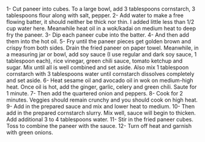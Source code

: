 1- Cut paneer into cubes. To a large bowl, add 3 tablespoons cornstarch, 3 tablespoons flour along with salt, pepper. 
2- Add water to make a free flowing batter, it should neither be thick nor thin. I added little less than 1/2 cup water here. Meanwhile heat oil in a wok/kadai on medium heat to deep fry the paneer. 
3- Dip each paneer cube into the batter. 
4- And then add them into the hot oil.
5- Fry until the paneer pieces get golden brown and crispy from both sides. Drain the fried paneer on paper towel. Meanwhile, in a measuring jar or bowl, add soy sauce (I use regular and dark soy sauce, 1 tablespoon each), rice vinegar, green chili sauce, tomato ketchup and sugar. Mix until all is well combined and set aside. Also mix 1 tablespoon cornstarch with 3 tablespoons water until cornstarch dissolves completely and set aside. 
6- Heat sesame oil and avocado oil in wok on medium-high heat. Once oil is hot, add the ginger, garlic, celery and green chili. Saute for 1 minute.
 7- Then add the quartered onion and peppers. 
 8- Cook for 2 minutes. Veggies should remain crunchy and you should cook on high heat.
9- Add in the prepared sauce and mix and lower heat to medium.
 10- Then add in the prepared cornstarch slurry. Mix well, sauce will begin to thicken. Add additional 3 to 4 tablespoons water. 
 11- Stir in the fried paneer cubes. Toss to combine the paneer with the sauce. 
 12- Turn off heat and garnish with green onions.